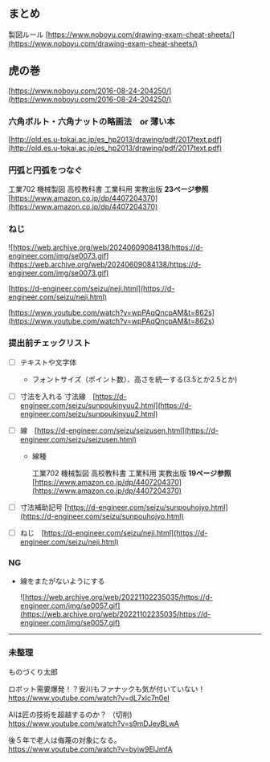 ## まとめ

製図ルール
[https://www.noboyu.com/drawing-exam-cheat-sheets/](https://www.noboyu.com/drawing-exam-cheat-sheets/)

## 虎の巻

[https://www.noboyu.com/2016-08-24-204250/](https://www.noboyu.com/2016-08-24-204250/)


### 六角ボルト・六角ナットの略画法　or 薄い本

[http://old.es.u-tokai.ac.jp/es_hp2013/drawing/pdf/2017text.pdf](http://old.es.u-tokai.ac.jp/es_hp2013/drawing/pdf/2017text.pdf)

### 円弧と円弧をつなぐ

工業702 機械製図 高校教科書 工業科用 実教出版 **23ページ参照**<br>
[https://www.amazon.co.jp/dp/4407204370](https://www.amazon.co.jp/dp/4407204370)

### ねじ

![https://web.archive.org/web/20240609084138/https://d-engineer.com/img/se0073.gif](https://web.archive.org/web/20240609084138/https://d-engineer.com/img/se0073.gif)

[https://d-engineer.com/seizu/neji.html](https://d-engineer.com/seizu/neji.html)

[https://www.youtube.com/watch?v=wpPAqQncpAM&t=862s](https://www.youtube.com/watch?v=wpPAqQncpAM&t=862s)


### 提出前チェックリスト

* [ ] テキストや文字体
  * フォントサイズ（ポイント数）、高さを統一する(3.5とか2.5とか)
* [ ] 寸法を入れる 寸法線　[https://d-engineer.com/seizu/sunpoukinyuu2.html](https://d-engineer.com/seizu/sunpoukinyuu2.html)
  
      
* [ ] 線　[https://d-engineer.com/seizu/seizusen.html](https://d-engineer.com/seizu/seizusen.html)
  * 線種

    工業702 機械製図 高校教科書 工業科用 実教出版 **19ページ参照**<br>
    [https://www.amazon.co.jp/dp/4407204370](https://www.amazon.co.jp/dp/4407204370)     


* [ ] 寸法補助記号 [https://d-engineer.com/seizu/sunpouhojyo.html](https://d-engineer.com/seizu/sunpouhojyo.html)
* [ ] ねじ　[https://d-engineer.com/seizu/neji.html](https://d-engineer.com/seizu/neji.html)


### NG

  * 線をまたがないようにする

    ![https://web.archive.org/web/20221102235035/https://d-engineer.com/img/se0057.gif](https://web.archive.org/web/20221102235035/https://d-engineer.com/img/se0057.gif)


----

### 未整理

ものづくり太郎

ロボット需要爆発！？安川もファナックも気が付いていない！<br>
https://www.youtube.com/watch?v=dL7xIc7n0eI

AIは匠の技術を超越するのか？ （切削)<br>
https://www.youtube.com/watch?v=s9mDJeyBLwA 

後５年で老人は侮蔑の対象になる。 <br>
https://www.youtube.com/watch?v=byiw9ElJmfA
